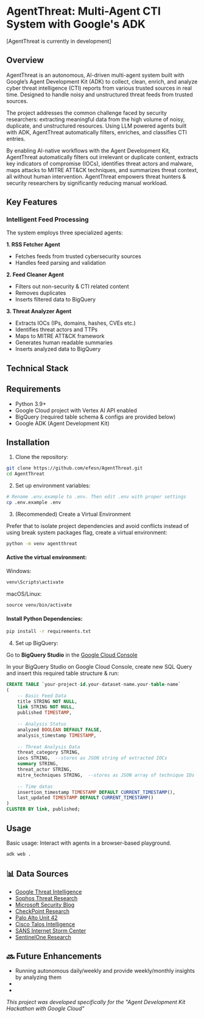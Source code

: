 # AgentThreat: Multi-Agent CTI System with Google's ADK
[AgentThreat is currently in development]

## Overview

AgentThreat is an autonomous, AI-driven multi-agent system built with Google’s Agent Development Kit (ADK) to collect, clean, enrich, and analyze cyber threat intelligence (CTI) reports from various trusted sources in real time. Designed to handle noisy and unstructured threat feeds from trusted sources.

The project addresses the common challenge faced by security researchers: extracting meaningful data from the high volume of noisy, duplicate, and unstructured resources. Using LLM powered agents built with ADK, AgentThreat automatically filters, enriches, and classifies CTI entries.

By enabling AI-native workflows with the Agent Development Kit, AgentThreat automatically filters out irrelevant or duplicate content, extracts key indicators of compromise (IOCs), identifies threat actors and malware, maps attacks to MITRE ATT&CK techniques, and summarizes threat context, all without human intervention. AgentThreat empowers threat hunters & security researchers by significantly reducing manual workload.

## Key Features

### Intelligent Feed Processing
The system employs three specialized agents:

**1. RSS Fetcher Agent**
- Fetches feeds from trusted cybersecurity sources
- Handles feed parsing and validation

**2. Feed Cleaner Agent**
- Filters out non-security & CTI related content
- Removes duplicates
- Inserts filtered data to BigQuery

**3. Threat Analyzer Agent**
- Extracts IOCs (IPs, domains, hashes, CVEs etc.)
- Identifies threat actors and TTPs
- Maps to MITRE ATT&CK framework
- Generates human readable summaries
- Inserts analyzed data to BigQuery

## Technical Stack

## Requirements

- Python 3.9+
- Google Cloud project with Vertex AI API enabled
- BigQuery (required table schema & configs are provided below)
- Google ADK (Agent Development Kit)


## Installation

1. Clone the repository:
```bash
git clone https://github.com/efesn/AgentThreat.git
cd AgentThreat
```
2. Set up environment variables:
```bash
# Rename .env.example to .env. Then edit .env with proper settings
cp .env.example .env
```

3. (Recommended) Create a Virtual Environment

Prefer that to isolate project dependencies and avoid conflicts instead of using break system packages flag, create a virtual environment:

```bash
python -m venv agentthreat
```
#### Active the virtual environment:
Windows:
```bash
venv\Scripts\activate
```
macOS/Linux:
```
source venv/bin/activate
```
#### Install Python Dependencies:
```bash
pip install -r requirements.txt
```

4. Set up BigQuery:

Go to  **BigQuery Studio** in the [Google Cloud Console](https://console.cloud.google.com/bigquery)

In your BigQuery Studio on Google Cloud Console, create new SQL Query and insert this required table structure & run:
```sql
CREATE TABLE `your-project-id.your-dataset-name.your-table-name`
(
    -- Basic Feed Data
    title STRING NOT NULL,
    link STRING NOT NULL,
    published TIMESTAMP,
    
    -- Analysis Status
    analyzed BOOLEAN DEFAULT FALSE,
    analysis_timestamp TIMESTAMP,
    
    -- Threat Analysis Data
    threat_category STRING,
    iocs STRING,  --stores as JSON string of extracted IOCs
    summary STRING,
    threat_actor STRING,
    mitre_techniques STRING,  --stores as JSON array of technique IDs
    
    -- Time datas
    insertion_timestamp TIMESTAMP DEFAULT CURRENT_TIMESTAMP(),
    last_updated TIMESTAMP DEFAULT CURRENT_TIMESTAMP()
)
CLUSTER BY link, published;

```

## Usage

Basic usage:
Interact with agents in a browser-based playground.
```python
adk web .
```

## 📊 Data Sources

- [Google Threat Intelligence](https://feeds.feedburner.com/threatintelligence/pvexyqv7v0v)
- [Sophos Threat Research](https://news.sophos.com/en-us/category/threat-research/feed/)
- [Microsoft Security Blog](https://www.microsoft.com/en-us/security/blog/topic/threat-intelligence/feed/)
- [CheckPoint Research](https://research.checkpoint.com/feed/)
- [Palo Alto Unit 42](https://unit42.paloaltonetworks.com/feed/)
- [Cisco Talos Intelligence](https://blog.talosintelligence.com/rss/)
- [SANS Internet Storm Center](https://isc.sans.edu/rssfeed_full.xml)
- [SentinelOne Research](https://www.sentinelone.com/feed/)

## 🔜 Future Enhancements

- Running autonomous daily/weekly and provide weekly/monthly insights by analyzing them
-
-


*This project was developed specifically for the "Agent Development Kit Hackathon with Google Cloud"*